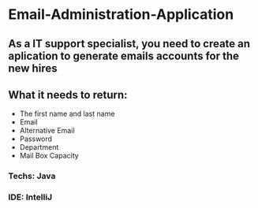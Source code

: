 # Email-Administration-Application

## As a IT support specialist, you need to create an aplication to generate emails accounts for the new hires

## What it needs to return:
<ul>
  <li>The first name and last name</li>
   <li>Email</li>
    <li>Alternative Email</li>
     <li>Password</li>
      <li>Department</li>
       <li>Mail Box Capacity</li>
</ul>

### Techs: Java

### IDE: IntelliJ
